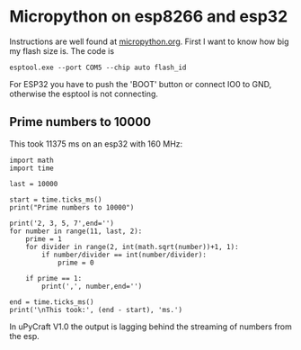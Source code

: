 # Micropython on esp8266 and esp32

Instructions are well found at [micropython.org](https://micropython.org/download). First I want to know how big my flash size is. The code is 

```
esptool.exe --port COM5 --chip auto flash_id
```

For ESP32 you have to push the 'BOOT' button or connect IO0 to GND, otherwise the esptool is not connecting.

## Prime numbers to 10000

This took 11375 ms on an esp32 with 160 MHz:

```
import math
import time

last = 10000

start = time.ticks_ms()
print("Prime numbers to 10000")

print('2, 3, 5, 7',end='')
for number in range(11, last, 2):
    prime = 1
    for divider in range(2, int(math.sqrt(number))+1, 1):
        if number/divider == int(number/divider):
            prime = 0

    if prime == 1:
        print(',', number,end='')
        
end = time.ticks_ms()
print('\nThis took:', (end - start), 'ms.')
```

In uPyCraft V1.0 the output is lagging behind the streaming of numbers from the esp.
